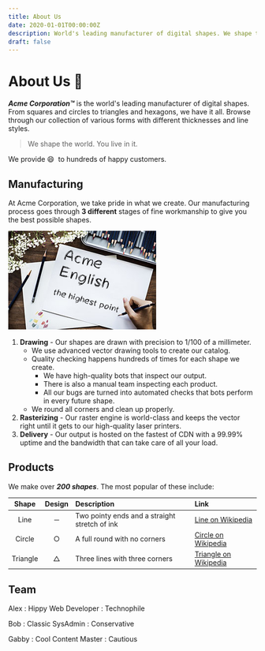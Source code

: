 ```yaml
---
title: About Us
date: 2020-01-01T00:00:00Z
description: World's leading manufacturer of digital shapes. We shape the world. You live in it.
draft: false
---
```


# About Us &#x1F4AC;

**_Acme Corporation&trade;_** is the world's leading manufacturer of digital shapes. From squares and circles to triangles and hexagons, we have it all. Browse through our collection of various forms with different thicknesses and line styles.

> We shape the world. You live in it.

We provide :smile: &nbsp;to hundreds of happy customers.

## Manufacturing

At Acme Corporation, we take pride in what we create. Our manufacturing process goes through **3 different** stages of fine workmanship to give you the best possible shapes.

<!-- unsafe -->
<!-- <img src="../image/draw.jpg" style="float:right; margin:5px 0 0 20px;" width=300 height=200 alt="Drawing" title="Drawing"> -->

<!-- safe -->
![drawing](../image/draw.jpg "Drawing")

1. **Drawing** - Our shapes are drawn with precision to 1/100 of a millimeter.
   * We use advanced vector drawing tools to create our catalog.
   * Quality checking happens hundreds of times for each shape we create.
     * We have high-quality bots that inspect our output.
     * There is also a manual team inspecting each product.
     * All our bugs are turned into automated checks that bots perform in every future shape.
   * We round all corners and clean up properly.
2. **Rasterizing** - Our raster engine is world-class and keeps the vector right until it gets to our high-quality laser printers.
3. **Delivery** - Our output is hosted on the fastest of CDN with a 99.99% uptime and the bandwidth that can take care of all your load.


## Products

We make over **_200 shapes_**. The most popular of these include:

  Shape |  Design  | Description | Link
:------:|:--------:|:------------|:-----
Line    | &#x2500; | Two pointy ends and a straight stretch of ink | [Line on Wikipedia]
Circle  | &#x25CB; | A full round with no corners | [Circle on Wikipedia]
Triangle| &#x25B3; | Three lines with three corners | [Triangle on Wikipedia]

[Line on Wikipedia]: https://en.wikipedia.org/wiki/Line_(geometry)
[Circle on Wikipedia]: https://en.wikipedia.org/wiki/Circle
[Triangle on Wikipedia]: https://en.wikipedia.org/wiki/Triangle

## Team

Alex
: Hippy Web Developer
: Technophile

Bob
: Classic SysAdmin
: Conservative

Gabby
: Cool Content Master
: Cautious

